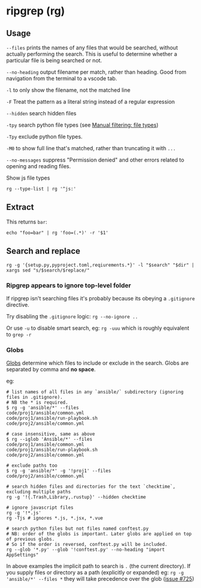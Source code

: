 # ripgrep (rg)

## Usage

`--files` prints the names of any files that would be searched, without actually performing the search. This is useful to determine whether a particular file is being searched or not.

`--no-heading` output filename per match, rather than heading. Good from navigation from the terminal to a vscode tab.

`-l` to only show the filename, not the matched line

`-F` Treat the pattern as a literal string instead of a regular expression

`--hidden` search hidden files

`-tpy` search python file types (see [Manual filtering: file types](https://github.com/BurntSushi/ripgrep/blob/master/GUIDE.md#manual-filtering-file-types))

`-Tpy` exclude python file types.

`-M0` to show full line that's matched, rather than truncating it with `...`

`--no-messages` suppress "Permission denied" and other errors related to opening and reading files.

Show js file types

`rg --type-list | rg '^js:'`

## Extract

This returns `bar`:

```
echo "foo=bar" | rg 'foo=(.*)' -r '$1'
```

## Search and replace

```shell
rg -g '{setup.py,pyproject.toml,reqiurements.*}' -l "$search" "$dir" | xargs sed "s/$search/$replace/"
```

### Ripgrep appears to ignore top-level folder

If ripgrep isn't searching files it's probably because its obeying a `.gitignore` directive.

Try disabling the `.gitignore` logic: `rg --no-ignore ..`

Or use `-u` to disable smart search, eg: `rg -uuu` which is roughly equivalent to `grep -r`

### Globs

[Globs](https://github.com/BurntSushi/ripgrep/tree/master/globset) determine which files to include or exclude in the search. Globs are separated by comma and **no space**.

eg:

```shell
# list names of all files in any `ansible/` subdirectory (ignoring files in .gitignore).
# NB the * is required.
$ rg -g 'ansible/*' --files
code/proj1/ansible/common.yml
code/proj1/ansible/run-playbook.sh
code/proj2/ansible/common.yml

# case insensitive, same as above
$ rg --iglob 'Ansible/*' --files
code/proj1/ansible/common.yml
code/proj1/ansible/run-playbook.sh
code/proj2/ansible/common.yml

# exclude paths too
$ rg -g 'ansible/*' -g '!proj1' --files
code/proj2/ansible/common.yml

# search hidden files and directories for the text `checktime`, excluding multiple paths
rg -g '!{.Trash,Library,.rustup}' --hidden checktime

# ignore javascript files
rg -g '!*.js'
rg -Tjs # ignores *.js, *.jsx, *.vue

# search python files but not files named conftest.py
# NB: order of the globs is important. Later globs are applied on top of previous globs.
# So if the order is reversed, conftest.py will be included.
rg --glob '*.py' --glob '!conftest.py' --no-heading "import AppSettings"

```

In above examples the implicit path to search is `.` (the current directory).
If you supply files or directory as a path (explicitly or expanded) eg: `rg -g 'ansible/*' --files *` they will take precedence over the glob ([issue #725](https://github.com/BurntSushi/ripgrep/issues/725))
